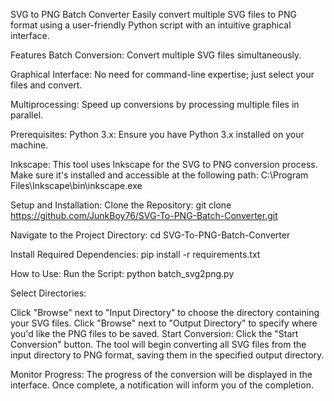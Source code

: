 SVG to PNG Batch Converter
Easily convert multiple SVG files to PNG format using a user-friendly Python script with an intuitive graphical interface.

Features
Batch Conversion: Convert multiple SVG files simultaneously.

Graphical Interface: No need for command-line expertise; just select your files and convert.

Multiprocessing: Speed up conversions by processing multiple files in parallel.


Prerequisites:
Python 3.x: Ensure you have Python 3.x installed on your machine.

Inkscape: This tool uses Inkscape for the SVG to PNG conversion process. 
Make sure it's installed and accessible at the following path:
C:\Program Files\Inkscape\bin\inkscape.exe


Setup and Installation:
Clone the Repository:
git clone https://github.com/JunkBoy76/SVG-To-PNG-Batch-Converter.git


Navigate to the Project Directory:
cd SVG-To-PNG-Batch-Converter

Install Required Dependencies:
pip install -r requirements.txt

How to Use:
Run the Script:
python batch_svg2png.py


Select Directories:

Click "Browse" next to "Input Directory" to choose the directory containing your SVG files.
Click "Browse" next to "Output Directory" to specify where you'd like the PNG files to be saved.
Start Conversion:
Click the "Start Conversion" button. The tool will begin converting all SVG files from the input directory to PNG format, saving them in the specified output directory.

Monitor Progress: The progress of the conversion will be displayed in the interface. Once complete, a notification will inform you of the completion.
